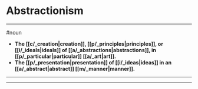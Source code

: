 # Abstractionism
---
#noun
- **The [[c/_creation|creation]], [[p/_principles|principles]], or [[i/_ideals|ideals]] of [[a/_abstractions|abstractions]], in [[p/_particular|particular]] [[a/_art|art]].**
- **The [[p/_presentation|presentation]] of [[i/_ideas|ideas]] in an [[a/_abstract|abstract]] [[m/_manner|manner]].**
---
---
